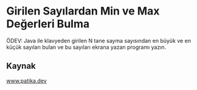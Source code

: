 # Girilen Sayılardan Min ve Max Değerleri Bulma
ÖDEV: Java ile klavyeden girilen N tane sayma sayısından en büyük ve en küçük sayıları bulan ve bu sayıları ekrana yazan programı yazın.
## Kaynak
www.patika.dev
